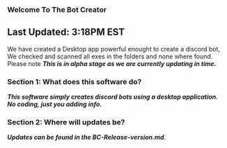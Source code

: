 ### Welcome To The Bot Creator
##	Last Updated: 3:18PM EST

We have created a Desktop app powerful enought to create a discord bot, We checked and scanned all exes in the folders and none where found. Please note
<em><strong>This is in alpha stage as we are currently updating in time.</em></strong>
###	Section 1: What does this software do?
<em><strong>This software simply creates discord bots using a desktop application. No coding, just you adding info.</em></strong>
###	Section 2: Where will updates be?
<em><strong>Updates can be found in the BC-Release-version.md</strong></em>.
